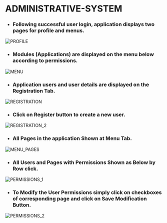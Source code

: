 # ADMINISTRATIVE-SYSTEM


+ ### Following successful user login, application displays two pages for profile and menus.

![PROFILE](https://github.com/NagendraVangara/ADMINISTRATIVE-SYSTEM/assets/145798696/b7aa436b-8427-4803-8f4b-a9f87945c30d)


+ ### Modules (Applications) are displayed on the menu below according to permissions.

![MENU](https://github.com/NagendraVangara/ADMINISTRATIVE-SYSTEM/assets/145798696/d8713ab5-0fb5-40a6-8a39-1c8fae420850)


+ ### Application users and user details are displayed on the Registration Tab.

![REGISTRATION](https://github.com/NagendraVangara/ADMINISTRATIVE-SYSTEM/assets/145798696/a63e9608-bfc3-496a-9bbd-e269c414bfc7)


+ ### Click on Register button to create a new user.

![REGISTRATION_2](https://github.com/NagendraVangara/ADMINISTRATIVE-SYSTEM/assets/145798696/a750f34a-4512-4836-9c9c-d219970da96c)


+ ### All Pages in the application Shown at Menu Tab.

![MENU_PAGES](https://github.com/NagendraVangara/ADMINISTRATIVE-SYSTEM/assets/145798696/c1bd4303-2092-45f5-85ce-32261951c6c0)


+ ### All Users and Pages with Permissions Shown as Below by Row click.
   
![PERMISSIONS_1](https://github.com/NagendraVangara/ADMINISTRATIVE-SYSTEM/assets/145798696/36e6fc9a-8612-408c-b19e-14a2058e5d42)


+ ### To Modify the User Permissions simply click on checkboxes of corresponding page and click on Save Modification Button.

![PERMISSIONS_2](https://github.com/NagendraVangara/ADMINISTRATIVE-SYSTEM/assets/145798696/46750379-9296-4d13-9bed-da9d82515cdc)

